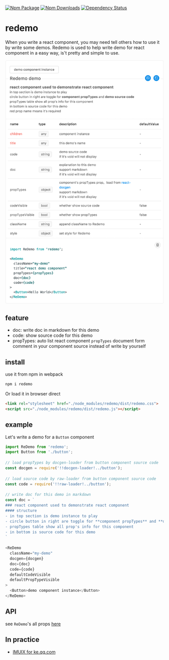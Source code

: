 [![Npm Package](https://img.shields.io/npm/v/redemo.svg?style=flat-square)](https://www.npmjs.com/package/redemo)
[![Npm Downloads](http://img.shields.io/npm/dm/redemo.svg?style=flat-square)](https://www.npmjs.com/package/redemo)
[![Dependency Status](https://david-dm.org/gwuhaolin/redemo.svg?style=flat-square)](https://npmjs.org/package/redemo)

# redemo
When you write a react component, you may need tell others how to use it by write some demos.
Redemo is used to help write demo for react component in a easy way, is't pretty and simple to use.

<p align="center">
  <a href="https://gwuhaolin.github.io/redemo/">
    <img alt="redemo" src="./src/doc/redemo.png" width="600">
  </a>
</p>

## feature
- doc: write doc in markdown for this demo
- code: show source code for this demo
- propTypes: auto list react component `propTypes` document form comment in your component source instead of write by yourself

## install
use it from npm in webpack
```bash
npm i redemo
```
Or load it in browser direct
```html
<link rel="stylesheet" href="./node_modules/redemo/dist/redemo.css">
<script src="./node_modules/redemo/dist/redemo.js"></script>
```

## example
Let's write a demo for a `Button` component

```js
import ReDemo from 'redemo';
import Button from './button';

// load propTypes by docgen-loader from button component source code
const docgen = require('!!docgen-loader!../button');

// load source code by raw-loader from button component source code
const code = require('!!raw-loader!../button');

// write doc for this demo in markdown
const doc = `
### react component used to demonstrate react component
#### structure
- in top section is demo instance to play 
- circle button in right are toggle for **component propTypes** and **demo source code**
- propTypes table show all prop's info for this component
- in bottom is source code for this demo
`

<ReDemo
  className="my-demo"
  docgen={docgen}
  doc={doc}
  code={code}
  defaultCodeVisible
  defaultPropTypeVisible
>
  <Button>demo component instance</Button>
</ReDemo>
```

## API
see `ReDemo`'s all props [here](https://gwuhaolin.github.io/redemo/)

## In practice
- [IMUIX for ke.qq.com](http://imweb.github.io/imuix/)